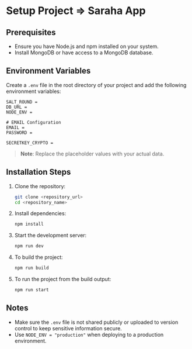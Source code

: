 # Setup Project => Saraha App 

## Prerequisites
- Ensure you have Node.js and npm installed on your system.
- Install MongoDB or have access to a MongoDB database.

## Environment Variables
Create a `.env` file in the root directory of your project and add the following environment variables:

```env
SALT_ROUND = 
DB_URL = 
NODE_ENV = 

# EMAIL Configuration
EMAIL = 
PASSWORD = 

SECRETKEY_CRYPTO = 
```

> **Note**: Replace the placeholder values with your actual data.

## Installation Steps

1. Clone the repository:
   ```bash
   git clone <repository_url>
   cd <repository_name>
   ```

2. Install dependencies:
   ```bash
   npm install
   ```

3. Start the development server:
   ```bash
   npm run dev
   ```

4. To build the project:
   ```bash
   npm run build
   ```

5. To run the project from the build output:
   ```bash
   npm run start
   ```

## Notes
- Make sure the `.env` file is not shared publicly or uploaded to version control to keep sensitive information secure.
- Use `NODE_ENV = "production"` when deploying to a production environment.
